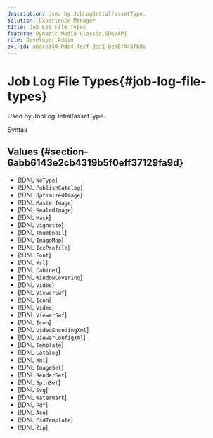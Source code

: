 ```yaml
---
description: Used by JobLogDetial/assetType.
solution: Experience Manager
title: Job Log File Types
feature: Dynamic Media Classic,SDK/API
role: Developer,Admin
exl-id: a6dce340-0dc4-4ecf-9aa1-0ed8f446fb8c
---
```

# Job Log File Types{#job-log-file-types}

Used by JobLogDetial/assetType.

 Syntax 

## Values {#section-6abb6143e2cb4319b5f0eff37129fa9d}

* [!DNL `NoType`] 
* [!DNL `PublishCatalog`] 
* [!DNL `OptimizedImage`] 
* [!DNL `MasterImage`] 
* [!DNL `SealedImage`] 
* [!DNL `Mask`] 
* [!DNL `Vignette`] 
* [!DNL `Thumbnail`] 
* [!DNL `ImageMap`] 
* [!DNL `IccProfile`] 
* [!DNL `Font`] 
* [!DNL `Xsl`] 
* [!DNL `Cabinet`] 
* [!DNL `WindowCovering`] 
* [!DNL `Video`] 
* [!DNL `ViewerSwf`] 
* [!DNL `Icon`] 
* [!DNL `Video`] 
* [!DNL `ViewerSwf`] 
* [!DNL `Icon`] 
* [!DNL `VideoEncodingXml`] 
* [!DNL `ViewerConfigXml`] 
* [!DNL `Template`] 
* [!DNL `Catalog`] 
* [!DNL `Xml`] 
* [!DNL `ImageSet`] 
* [!DNL `RenderSet`] 
* [!DNL `SpinSet`] 
* [!DNL `Svg`] 
* [!DNL `Watermark`] 
* [!DNL `Pdf`] 
* [!DNL `Aco`] 
* [!DNL `PsdTemplate`] 
* [!DNL `Zip`]
